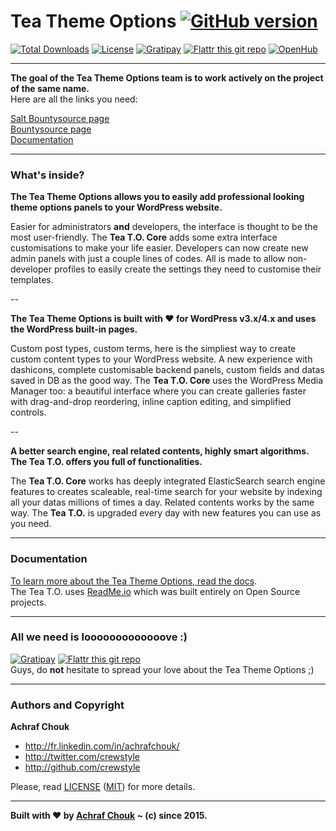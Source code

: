 # Tea Theme Options [![GitHub version](https://badge.fury.io/gh/crewstyle%2FTeaThemeOptions.svg)](https://packagist.org/packages/crewstyle/tea-theme-options)

[![Total Downloads](https://poser.pugx.org/crewstyle/tea-theme-options/downloads.svg)](https://packagist.org/packages/crewstyle/tea-theme-options) 
[![License](https://poser.pugx.org/crewstyle/tea-theme-options/license.svg)](https://github.com/crewstyle/TeaThemeOptions/blob/master/LICENSE) 
[![Gratipay](https://img.shields.io/gratipay/crewstyle.svg?style=flat)](https://www.gittip.com/crewstyle/) 
[![Flattr this git repo](http://api.flattr.com/button/flattr-badge-large.png)](https://flattr.com/submit/auto?user_id=crewstyle&url=https://github.com/crewstyle/TeaThemeOptions&title=TeaThemeOptions&language=&tags=github&category=software) 
[![OpenHub](https://www.openhub.net/p/TeaThemeOptions/widgets/project_thin_badge?format=gif)](https://www.openhub.net/p/TeaThemeOptions)

---

**The goal of the Tea Theme Options team is to work actively on the project of the same name.**  
Here are all the links you need:

[Salt Bountysource page](https://salt.bountysource.com/teams/olympus)  
[Bountysource page](https://www.bountysource.com/teams/olympus)  
[Documentation](https://olympus.readme.io/)

---

### What's inside?

**The Tea Theme Options allows you to easily add professional looking theme options panels to your WordPress website.**

Easier for administrators **and** developers, the interface is thought to be the most user-friendly. The **Tea T.O. Core** adds some extra interface customisations to make your life easier. Developers can now create new admin panels with just a couple lines of codes. All is made to allow non-developer profiles to easily create the settings they need to customise their templates.

--

**The Tea Theme Options is built with ♥ for WordPress v3.x/4.x and uses the WordPress built-in pages.**

Custom post types, custom terms, here is the simpliest way to create custom content types to your WordPress website. A new experience with dashicons, complete customisable backend panels, custom fields and datas saved in DB as the good way. The **Tea T.O. Core** uses the WordPress Media Manager too: a beautiful interface where you can create galleries faster with drag-and-drop reordering, inline caption editing, and simplified controls.

--

**A better search engine, real related contents, highly smart algorithms. The Tea T.O. offers you full of functionalities.**

The **Tea T.O. Core** works has deeply integrated ElasticSearch search engine features to creates scaleable, real-time search for your website by indexing all your datas millions of times a day. Related contents works by the same way. The **Tea T.O.** is upgraded every day with new features you can use as you need.

---

### Documentation

[To learn more about the Tea Theme Options, read the docs](http://olympus.readme.io/).  
The Tea T.O. uses [ReadMe.io](https://readme.io) which was built entirely on Open Source projects.

---

### All we need is looooooooooooove :)

[![Gratipay](https://img.shields.io/gratipay/crewstyle.svg?style=flat)](https://www.gittip.com/crewstyle/) 
[![Flattr this git repo](http://api.flattr.com/button/flattr-badge-large.png)](https://flattr.com/submit/auto?user_id=crewstyle&url=https://github.com/crewstyle/TeaThemeOptions&title=TeaThemeOptions&language=&tags=github&category=software)  
Guys, do **not** hesitate to spread your love about the Tea Theme Options ;)

---

### Authors and Copyright

**Achraf Chouk**

+ http://fr.linkedin.com/in/achrafchouk/
+ http://twitter.com/crewstyle
+ http://github.com/crewstyle

Please, read [LICENSE](https://github.com/crewstyle/TeaThemeOptions/blob/master/LICENSE "LICENSE") ([MIT](http://opensource.org/licenses/MIT "MIT")) for more details.

---

**Built with ♥ by [Achraf Chouk](http://github.com/crewstyle "Achraf Chouk") ~ (c) since 2015.**
